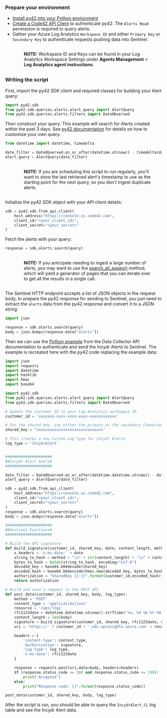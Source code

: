 ### Prepare your environment

- [Install py42 into your Python environment](https://py42docs.code42.com/en/stable/userguides/gettingstarted.html#installation)
- [Create a Code42 API Client](https://support.code42.com/hc/en-us/articles/14827617150231) to authenticate py42. The `Alerts Read` permission is required to query alerts.
- Gather your Azure Log Analytics `Workspace ID` and either `Primary Key` or `Secondary Key` to authenticate requests pushing data into Sentinel.

<aside style="margin: 30px">
<p style="margin-left: 30px">
<b>NOTE:</b> Workspace ID and Keys can be found in your Log Analytics Workspace Settings under <b>Agents Management</b> > <b>Log Analytics agent instructions</b>.
</aside>

### Writing the script

First, import the py42 SDK client and required classes for building your Alert query:

```python
import py42.sdk
from py42.sdk.queries.alerts.alert_query import AlertQuery
from py42.sdk.queries.alerts.filters import DateObserved
```

Then construct your query. This example will search for Alerts created within the past 3 days. See
[py42 documentation](https://py42docs.code42.com/en/stable/userguides/searches.html#search-alerts) for details on how
to customize your own query.

```python
from datetime import datetime, timedelta

date_filter = DateObserved.on_or_after(datetime.utcnow() - timedelta(days=3))
alert_query = AlertQuery(date_filter)
```

<aside style="margin: 30px">
<p style="margin-left: 30px">
<b>NOTE:</b> If you are scheduling this script to run regularly, you'll want to store the last retrieved alert's
timestamp to use as the starting point for the next query, so you don't ingest duplicate alerts.
</aside>

Initialize the py42 SDK object with your API client details:

```python
sdk = py42.sdk.from_api_client(
    host_address="https://console.us.code42.com",
    client_id="<your_client_id>",
    client_secret="<your_secret>"
)
```

Fetch the alerts with your query:

```python
response = sdk.alerts.search(query)
```

<aside style="margin: 30px">
<p style="margin-left: 30px">
<b>NOTE:</b> If you anticipate needing to ingest a large number of alerts, you may want to use the
<a href=https://py42docs.code42.com/en/stable/methoddocs/alerts.html#py42.clients.alerts.AlertsClient.search_all_pages>search_all_pages()</a>
method, which will yield a generator of pages that you can iterate over to get all the results in a single call.
</aside>

The Sentinel HTTP endpoint accepts a list of JSON objects in the request body, to prepare the py42 response for sending
to Sentinel, you just need to extract the `alerts` data from the py42 response and convert it to a JSON string:

```python
import json

response = sdk.alerts.search(query)
body = json.dumps(response.data["alerts"])
```

Then we can use the [Python example](https://learn.microsoft.com/en-us/azure/azure-monitor/logs/data-collector-api#python-sample)
from the Data Collector API documentation to authenticate and send the Incydr Alerts to Sentinel. The example is
recreated here with the py42 code replacing the example data:

```python
import json
import requests
import datetime
import hashlib
import hmac
import base64

import py42.sdk
from py42.sdk.queries.alerts.alert_query import AlertQuery
from py42.sdk.queries.alerts.filters import DateObserved

# Update the customer ID to your Log Analytics workspace ID
customer_id = 'xxxxxxx-xxxx-xxxx-xxxx-xxxxxxxxxxxx'

# For the shared key, use either the primary or the secondary Connected Sources client authentication key
shared_key = "xxxxxxxxxxxxxxxxxxxxxxxxxxxxxx"

# This creates a new Custom Log type for Incydr Alerts
log_type = 'IncydrAlert'


#####################
##Incydr Alert Query#
#####################

date_filter = DateObserved.on_or_after(datetime.datetime.utcnow() - datetime.timedelta(days=3))
alert_query = AlertQuery(date_filter)

sdk = py42.sdk.from_api_client(
    host_address="https://console.us.code42.com",
    client_id="<your_client_id>",
    client_secret="<your_secret>"
)
response = sdk.alerts.search(query)
body = json.dumps(response.data["alerts"])

#####################
##Sentinel Functions#
#####################

# Build the API signature
def build_signature(customer_id, shared_key, date, content_length, method, content_type, resource):
    x_headers = 'x-ms-date:' + date
    string_to_hash = method + "\n" + str(content_length) + "\n" + content_type + "\n" + x_headers + "\n" + resource
    bytes_to_hash = bytes(string_to_hash, encoding="utf-8")
    decoded_key = base64.b64decode(shared_key)
    encoded_hash = base64.b64encode(hmac.new(decoded_key, bytes_to_hash, digestmod=hashlib.sha256).digest()).decode()
    authorization = "SharedKey {}:{}".format(customer_id,encoded_hash)
    return authorization

# Build and send a request to the POST API
def post_data(customer_id, shared_key, body, log_type):
    method = 'POST'
    content_type = 'application/json'
    resource = '/api/logs'
    rfc1123date = datetime.datetime.utcnow().strftime('%a, %d %b %Y %H:%M:%S GMT')
    content_length = len(body)
    signature = build_signature(customer_id, shared_key, rfc1123date, content_length, method, content_type, resource)
    uri = 'https://' + customer_id + '.ods.opinsights.azure.com' + resource + '?api-version=2016-04-01'

    headers = {
        'content-type': content_type,
        'Authorization': signature,
        'Log-Type': log_type,
        'x-ms-date': rfc1123date
    }

    response = requests.post(uri,data=body, headers=headers)
    if (response.status_code >= 200 and response.status_code <= 299):
        print('Accepted')
    else:
        print("Response code: {}".format(response.status_code))

post_data(customer_id, shared_key, body, log_type)
```

After the script is run, you should be able to query the `IncydrAlert_CL` log table and see the Incydr Alert data.
